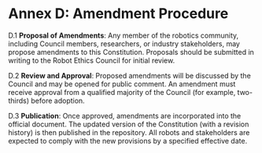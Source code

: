 # Annex D: Amendment Procedure

D.1 **Proposal of Amendments**: Any member of the robotics community, including Council members, researchers, or industry stakeholders, may propose amendments to this Constitution. Proposals should be submitted in writing to the Robot Ethics Council for initial review.

D.2 **Review and Approval**: Proposed amendments will be discussed by the Council and may be opened for public comment. An amendment must receive approval from a qualified majority of the Council (for example, two-thirds) before adoption.

D.3 **Publication**: Once approved, amendments are incorporated into the official document. The updated version of the Constitution (with a revision history) is then published in the repository. All robots and stakeholders are expected to comply with the new provisions by a specified effective date.
